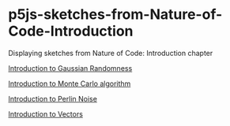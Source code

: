 # p5js-sketches-from-Nature-of-Code-Introduction
Displaying sketches from Nature of Code: Introduction chapter  <br />

[Introduction to Gaussian Randomness](https://nathan-j-lee.github.io/p5js-sketches-from-Nature-of-Code-Introduction/1.1%20Intro_Gaussian_Random_Walker_2023_05_19_02_05_24/) <br />

[Introduction to Monte Carlo algorithm](https://nathan-j-lee.github.io/p5js-sketches-from-Nature-of-Code-Introduction/1.2%20Monte%20Carlo%20Walker/)  <br />

[Introduction to Perlin Noise](https://nathan-j-lee.github.io/p5js-sketches-from-Nature-of-Code-Introduction/1.3%20Perlin%20Noise/) <br />

[Introduction to Vectors](https://nathan-j-lee.github.io/p5js-sketches-from-Nature-of-Code-Introduction/2.2%20Vectors/) <br />
